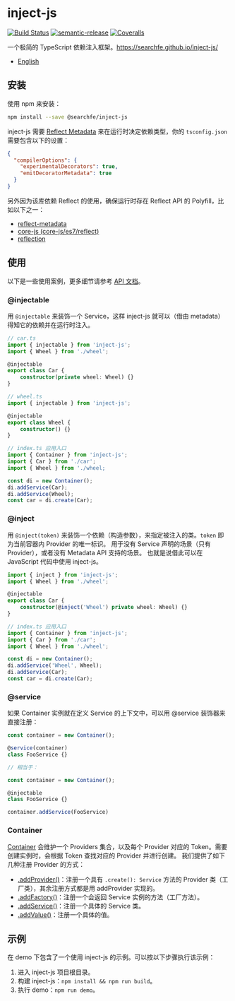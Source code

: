 # inject-js
[![Build Status](https://travis-ci.com/searchfe/inject-js.svg?branch=master)](https://travis-ci.com/github/searchfe/inject-js)
[![semantic-release](https://img.shields.io/badge/%20%20%F0%9F%93%A6%F0%9F%9A%80-semantic--release-e10079.svg)](https://github.com/searchfe/inject-js)
[![Coveralls](https://img.shields.io/coveralls/searchfe/inject-js.svg)](https://coveralls.io/github/searchfe/inject-js?branch=master)

一个极简的 TypeScript 依赖注入框架。<https://searchfe.github.io/inject-js/>

- [English](https://github.com/searchfe/inject-js/blob/master/README.en.md)

## 安装

使用 npm 来安装：

```sh
npm install --save @searchfe/inject-js
```

inject-js 需要 [Reflect Metadata][reflect-metadata] 来在运行时决定依赖类型，你的 `tsconfig.json` 需要包含以下的设置：

```json
{
  "compilerOptions": {
    "experimentalDecorators": true,
    "emitDecoratorMetadata": true
  }
}
```

另外因为该库依赖 Reflect 的使用，确保运行时存在 Reflect API 的 Polyfill，比如以下之一：

- [reflect-metadata](https://www.npmjs.com/package/reflect-metadata)
- [core-js (core-js/es7/reflect)](https://www.npmjs.com/package/core-js)
- [reflection](https://www.npmjs.com/package/@abraham/reflection)

## 使用

以下是一些使用案例，更多细节请参考 [API 文档][API]。

### @injectable

用 `@injectable` 来装饰一个 Service，这样 inject-js 就可以（借由 metadata）得知它的依赖并在运行时注入。

```typescript
// car.ts
import { injectable } from 'inject-js';
import { Wheel } from './wheel';

@injectable
export class Car {
    constructor(private wheel: Wheel) {}
}

// wheel.ts
import { injectable } from 'inject-js';

@injectable
export class Wheel {
    constructor() {}
}

// index.ts 应用入口
import { Container } from 'inject-js';
import { Car } from './car';
import { Wheel } from './wheel;

const di = new Container();
di.addService(Car);
di.addService(Wheel);
const car = di.create(Car);
```

### @inject

用 `@inject(token)` 来装饰一个依赖（构造参数），来指定被注入的类。`token` 即为当前容器内 Provider 的唯一标识。
用于没有 Service 声明的场景（只有 Provider），或者没有 Metadata API 支持的场景。
也就是说借此可以在 JavaScript 代码中使用 inject-js。

```typescript
import { inject } from 'inject-js';
import { Wheel } from './wheel';

@injectable
export class Car {
    constructor(@inject('Wheel') private wheel: Wheel) {}
}

// index.ts 应用入口
import { Container } from 'inject-js';
import { Car } from './car';
import { Wheel } from './wheel';

const di = new Container();
di.addService('Wheel', Wheel);
di.addService(Car);
const car = di.create(Car);
```

### @service

如果 Container 实例就在定义 Service 的上下文中，可以用 @service 装饰器来直接注册：

```typescript
const container = new Container();

@service(container)
class FooService {}

// 相当于：

const container = new Container();

@injectable
class FooService {}

container.addService(FooService)
```

### Container

[Container][container] 会维护一个 Providers 集合，以及每个 Provider 对应的 Token。需要创建实例时，会根据 Token 查找对应的 Provider 并进行创建。
我们提供了如下几种注册 Provider 的方式：

* [.addProvider()][addProvider]：注册一个具有 `.create(): Service` 方法的 Provider 类（工厂类），其余注册方式都是用 addProvider 实现的。
* [.addFactory()][addFactory]：注册一个会返回 Service 实例的方法（工厂方法）。
* [.addService()][addService]：注册一个具体的 Service 类。
* [.addValue()][addValue]：注册一个具体的值。

## 示例

在 demo 下包含了一个使用 inject-js 的示例。可以按以下步骤执行该示例：

1. 进入 inject-js 项目根目录。
1. 构建 inject-js：`npm install && npm run build`。
2. 执行 demo：`npm run demo`。

[API]: https://searchfe.github.io/inject-js/
[container]: https://searchfe.github.io/inject-js/classes/_di_container_.container.html
[addProvider]: https://searchfe.github.io/inject-js/classes/_di_container_.container.html#addprovider
[addService]: https://searchfe.github.io/inject-js/classes/_di_container_.container.html#addService
[addValue]: https://searchfe.github.io/inject-js/classes/_di_container_.container.html#addValue
[addFactory]: https://searchfe.github.io/inject-js/classes/_di_container_.container.html#addFactory
[reflect-metadata]: https://rbuckton.github.io/reflect-metadata/
